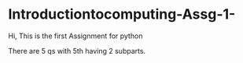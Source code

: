 # Introductiontocomputing-Assg-1-
Hi, This is the first Assignment for python

There are 5 qs with 5th having 2 subparts.

